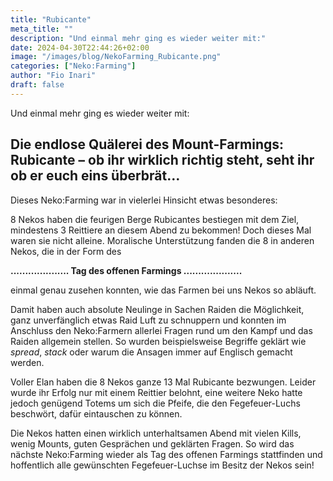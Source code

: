 ```yaml
---
title: "Rubicante"
meta_title: ""
description: "Und einmal mehr ging es wieder weiter mit:"
date: 2024-04-30T22:44:26+02:00
image: "/images/blog/NekoFarming_Rubicante.png"
categories: ["Neko:Farming"]
author: "Fio Inari"
draft: false
---
```


Und einmal mehr ging es wieder weiter mit:

<!--more-->

## Die endlose Quälerei des Mount-Farmings: Rubicante – ob ihr wirklich richtig steht, seht ihr ob er euch eins überbrät…

Dieses Neko:Farming war in vielerlei Hinsicht etwas besonderes:

 8 Nekos haben die feurigen Berge Rubicantes bestiegen mit dem Ziel, mindestens 3 Reittiere an diesem Abend zu bekommen! 
Doch dieses Mal waren sie nicht alleine. Moralische Unterstützung fanden die 8 in anderen Nekos, die in der Form des

**.................... Tag des offenen Farmings ....................** 

einmal genau zusehen konnten, wie das Farmen bei uns Nekos so abläuft. 

Damit haben auch absolute Neulinge in Sachen Raiden die Möglichkeit, ganz unverfänglich etwas Raid Luft zu schnuppern und konnten im Anschluss den Neko:Farmern allerlei Fragen rund um den Kampf und das Raiden allgemein stellen.
So wurden beispielsweise Begriffe geklärt wie *spread*, *stack* oder warum die Ansagen immer auf Englisch gemacht werden.

Voller Elan haben die 8 Nekos ganze 13 Mal Rubicante bezwungen.
Leider wurde ihr Erfolg nur mit einem Reittier belohnt, eine weitere Neko hatte jedoch genügend Totems um sich die Pfeife, die den Fegefeuer-Luchs beschwört, dafür eintauschen zu können.

Die Nekos hatten einen wirklich unterhaltsamen Abend mit vielen Kills, wenig Mounts, guten Gesprächen und geklärten Fragen. So wird das nächste Neko:Farming wieder als Tag des offenen Farmings stattfinden und hoffentlich alle gewünschten Fegefeuer-Luchse im Besitz der Nekos sein!